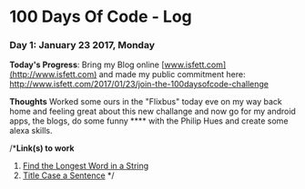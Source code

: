 # 100 Days Of Code - Log

### Day 1: January 23 2017, Monday

**Today's Progress**: Bring my Blog online [www.isfett.com](http://www.isfett.com) and made my public commitment here: http://www.isfett.com/2017/01/23/join-the-100daysofcode-challenge

**Thoughts** Worked some ours in the "Flixbus" today eve on my way back home and feeling great about this new challange and now go for my android apps, the blogs, do some funny **** with the Philip Hues and create some alexa skills.

/***Link(s) to work**
1. [Find the Longest Word in a String](https://www.freecodecamp.com/challenges/find-the-longest-word-in-a-string)
2. [Title Case a Sentence](https://www.freecodecamp.com/challenges/title-case-a-sentence)
*/